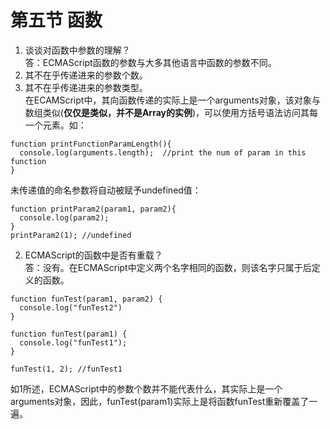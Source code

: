 # 第五节 函数
1. 谈谈对函数中参数的理解？  
  答：ECMAScript函数的参数与大多其他语言中函数的参数不同。  
  1. 其不在乎传递进来的参数个数。
  2. 其不在乎传递进来的参数类型。  
  在ECAMScript中，其向函数传递的实际上是一个arguments对象，该对象与数组类似(__仅仅是类似，并不是Array的实例__)，可以使用方括号语法访问其每一个元素。如：
  ```
  function printFunctionParamLength(){
    console.log(arguments.length);  //print the num of param in this function
  }
  ```  
  
  未传递值的命名参数将自动被赋予undefined值：
  ```
  function printParam2(param1, param2){
    console.log(param2);
  }
  printParam2(1); //undefined
  ```
  
2. ECMAScript的函数中是否有重载？  
  答：没有。在ECMAScript中定义两个名字相同的函数，则该名字只属于后定义的函数。
  ```
  function funTest(param1, param2) {
    console.log("funTest2")
  }
  
  function funTest(param1) {
    console.log("funTest1");
  }
  
  funTest(1, 2); //funTest1
  ```
  如1所述，ECMAScript中的参数个数并不能代表什么，其实际上是一个arguments对象，因此，funTest(param1)实际上是将函数funTest重新覆盖了一遍。